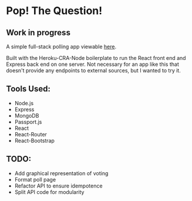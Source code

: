 # Pop! The Question!
## Work in progress

A simple full-stack polling app viewable [here](pop-the-question.herokuapp.com).

Built with the Heroku-CRA-Node boilerplate to run the React front end and Express
back end on one server.  Not necessary for an app like this that doesn't provide any endpoints to external sources, but I wanted to try it.

## Tools Used:

- Node.js
- Express
- MongoDB
- Passport.js
- React
- React-Router
- React-Bootstrap

## TODO:

- Add graphical representation of voting
- Format poll page
- Refactor API to ensure idempotence
- Split API code for modularity
